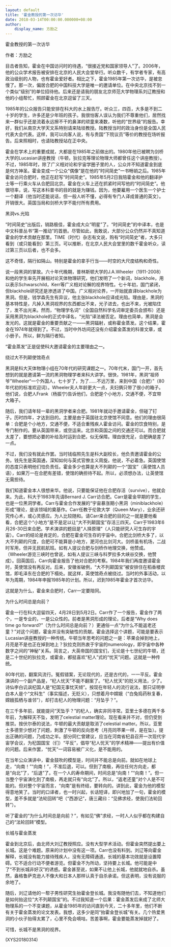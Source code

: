 ```yaml
---
layout: default
title: '霍金教授的第一次访华'
date: 2018-03-14T00:00:00.000000+08:00
author:
    display_name: 方励之
---
```


霍金教授的第一次访华

作者：方励之

目击者告知，霍金在中国访问时的待遇，“很接近党和国家领导人”了。2006年，他的公众学术报告被安排在北京的人民大会堂举行。听众数千，有学者专家，有高政治级别的人物，也有霍金爱好者。相比之下，霍金1985年第一次访华，是被怠慢了。那一次，偏居合肥的中国科技大学是唯一的邀请单位。在中央北京找不到一个类似“级别”的单位招待他。后来还是请我的朋友北京师范大学物理系刘辽教授和他的小组帮忙，照顾霍金在北京逗留了三天。

1985年的公众报告只能安排在科大的水上报告厅。听众三，四百，大多是不到二十岁的学生，许多还是少年班的孩子。我很怕客人误认为我们不尊重他们，居然找来一群似乎还是流着永远擦不干的鼻涕的顽童来凑数，听他的“世界级”的报告。幸好，我们从南京大学天文系特别请来陆埮教授。陆教授当时的政治身份是全国人民代表大会代表。这样，我可以向客人说，有与贵国“下院议员”等价的教授在场听报告。后来照相时，也请陆教授站在正中央。

霍金在学术上的重要成就，大都是在1985年之前做出的。1980年他已被聘为剑桥大学的Lucasian讲座教授（牛顿，狄拉克等理论物理大师都曾任这个讲座教授）。不过，1985年时，除了广义相对论和宇宙学圈子里的人，公众并不知道霍金到底是何方神圣。霍金变成一个公众“偶像”是在他的“时间简史”一书畅销之后。1985年霍金访问合肥时，他正在赶写“时间简史”。1985年5月2日我陪霍金和他的翻译护士等一行乘火车从合肥回北京。霍金在火车上还在抓紧时间写他的“时间简史”。他很坦率，说，写这本科普书的目的就是为赚钱。因为，他要雇用一个医生一个护士一个翻译（他当时还能说话，但一般人听不懂，必得有专门人译成普通的英文）。开销很大。英国当局和剑桥大学不能付所有费用。

黑洞vs.光陷

“时间简史”出版后，销路极佳，霍金成大众“明星”了。“时间简史”的中译本，也是中文科普丛书“第一推动”的首册。尽管如此，我敢说，大部分公众仍然并不真知道霍金的学术贡献在那里。TIME（时代）杂志有文说，购有“时间简史”者，大多只看到（或只能看到）第三页。可以推断，在北京人民大会堂里的数千霍金听众，读过第三页以后者，也不会多。

这不奇怪，隔行如隔山。特别是霍金的拿手行当——时空的大尺度结构和奇性。

说一段黑洞的掌故。六十年代晚期，普林斯顿大学的J.A.Wheeler（1911-2008）和他的学生率先开展相对论天体物理研究，他们发明了一个新词，blackhole，用以表示Schwarschild，Kerr等广义相对论解的视界特性。七十年初，国门紧闭，但blackhole研究还是渗透进了中国。广义相对论界，一开始就直译blackhole为黑洞。但是，钱学森先生有异议，他主张blackhole应译成光陷。理由是，黑洞的基本特性是，凡掉入黑洞视界的东西都出不来，光子进去，也出不来，光被陷住了，发不出光来。然而，“物理学名词”（全国自然科学名词审定委员会颁布）还是采用黑洞为blackhole的正式中译名，“光陷”译法被否定。理由也简单，黑洞是会发光的。这就是霍金的重要贡献之一——黑洞辐射，或称霍金蒸发。这个结果，霍金在1974年就得到了。不过，当时中外坊间还没有介绍霍金蒸发的科普文章，或小册子。所以，鲜为隔行者知。

“霍金蒸发”正是促使科大邀请霍金的主要理由之一。

绕过大不列颠使馆奇点

黑洞是科大天体物理小组在70年代的研究课题之一。70年代末，国门一开，首先想到的就是邀请第一流的黑洞物理学者来科大讲学。很快，1981年，黑洞“祖师爷”Wheeler“一个外国人，七十岁了，为了……不远万里，来到中国（合肥）”（80年代初的标准欢迎词）。Wheeler夫人年龄更大一点，夫妇俩只带了很小的箱子。他们说，合肥人Frank（杨振宁)告诉他们，合肥是个小地方，交通不便，不宜带大箱子。

随后，我们请年轻一辈的黑洞学者来合肥。1981年就动手邀请霍金，但碰了钉子。历时四年，才达到目的。主要是由于英国驻北京使馆不同意。他们的理由很简单：合肥是个小地方，交通不便，不适合重残疾人霍金访问。霍金的饮食特别，是专门制作的。要从英国带来，或空运来。北京和英国之间的交通还可以。而合肥就太差了，要想把必要的补给及时运到合肥，似无保障。理由很充足，合肥确是差了一点。

不过，我们没有就此作罢。当时钱临照先生是科大副校长，他负责邀请霍金的公务。钱先生是英国通，深知如何与英式官僚主义周旋。他说，不必着急。英国使馆的态度只表明他们怕负责任。霍金多少也算是大不列颠的一个“国宝”（英使馆人员语），如果万一在合肥有差错，使馆的确担待不起。所以，必须想办法，让英使馆无需担待。

我们知道霍金本人很想来华。他说，只要能保证他在合肥存活（survive），他就会来。为此，科大于1983年先请Bernard J. Carr访合肥。Carr是霍金早期的学生，也是一位黑洞学者。Carr与霍金合作发展的“宇宙暴涨期小黑洞（miniblackhole）形成”理论，是该领域的奠基作。Carr任教于伦敦大学（Queen Mary），业余还研究传心术，或心灵感应。为人比较随和。请Carr来合肥的目的之一就是要他看看，合肥这个“小地方”是不是足以让“大不列颠国宝”存活三四天。Carr于1983年6月26-30日来合肥。学术演讲的题目是“人择原理”（人只能研究人可生存的宇宙）。Carr的结论是肯定的，合肥在霍金可生存的宇宙中。合肥比剑桥大多了，以大不列颠的尺度，合肥可不能算是小地方，淝河也比剑河大。剑桥虽有机场，二战时军用，但并无民航航班。如有人提议合肥与剑桥作地理交换，他赞成。（Wheeler游览三峡时也曾说，如有人提议三峡与科罗拉多大峡谷交换，他赞成）。回英国后，Carr向霍金报告了他对合肥的考察。1984年我们再度邀请霍金时，英使馆没有再反对。后来，安徽省破例，“大不列颠国宝”被安排住在稻香楼宾馆，即毛泽东在合肥的下榻处。就这样，英使馆奇点被绕过。当时的外事活动，以年为周期，1984年申报1985年的计划。所以，迟到1985年霍金才首次访华。

这就是为什么，霍金来合肥时，Carr一定要陪同。

为什么时间总是向前？

霍金一行在科大逗留四天，4月28日到5月2日。Carr作了一个报告，霍金作了两个，一是专业的，一是公众性的。前者是黑洞形成的理论，后者是“Why does time go forward?”（为什么时间总是向前？）更通俗一点“为什么不能返老还童？”对这个问题，霍金并没有突破性的贡献。霍金选择这个讲题，可能是要表示Lucasian讲座教授的一种传统。牛顿当年思考的问题之一是：苹果会掉到地上，月亮是不是也正在掉到地上？狄拉克则热衷于宇宙的numerology，即宇宙中各种数字之间的“神秘”关系。简言之，大英帝国的国宝们，无论是十七世纪的牛顿，还是二十世纪的狄拉克，或霍金，都挺喜欢“杞人”式的“忧天”问题。这就是一种传统。

80年代初，翻案风流行。冤假错案，无论现代的，还是古代的，一一平反。霍金演讲的一个副产品是，“杞人忧天”不能不翻案了。“杞人忧天”的贬义用法，少了。诗仙李白讥讽杞国人是“杞国无事忧天倾”。按现在年轻人的流行说法，那只证明李白本人是个“文科生”（事实描述，无贬义），只想着月中嫦娥（“白兔捣药秋复春，嫦娥孤栖与谁邻”），却打击杞人的物理问题：“月坠乎？”。

在三千多年前，就能提问“天坠乎？”的杞人，确实非同寻常。亚里士多德在两千多年前，为解释天不坠，发明了celestial matter理论。现在看来并不对，但仍受到推崇。按伏尔泰的说法，牛顿的最大贡献是取消了celestial matter。所以，亚里士多德至少想对了问题，刺激了牛顿的反向思考（月亮同苹果一样，是在坠）。提出正确的问题，乃成功之半。部分同仁曾建议，应当在河南省杞县召开一次现代宇宙学会议，为杞国国宝（们）“平反”，倡导“杞人忧天”的学术精神——提出有价值的问题。后来作罢，“忧天”一词容易被广义化，是不能用的。

在当年公众演讲中，霍金鼓吹的模型是，时间并不能总是向前。就如在地球上走，“向南！”“向南！”，不准后退，可以。但到了南极，再往任何方向走，都是“向北”了，“后退”了。在一个人的寿命期间，时间总是“向南！”“向南！”。但一当整个宇宙演化到了南极，再走就只有“向北”了。所以，“返老还童”对个人是不可能的。但对整个宇宙而言，“向南”是有终结，要转向的。讲到此，霍金为他的模型得意地笑了。当时的口译者，也一时兴起，长话短译，即兴地加了一句，霍金的模型，差不多就是“法轮回转”吧（“西游记”，唐三藏曰：“见佛求经，使我们法轮回转”）。

听了霍金的“为什么时间总是向前？”，有如见“佛”求经，一时人人似乎都在构建自己的“法轮回转”模型。

长城与霍金蒸发

霍金到北京后，由北师大刘辽教授照应。没有大型学术活动。但霍金突然提出要上长城。这是个难题。原来的计划中没有这一项。Carr也没有料到。刘辽等向霍金解释，长城没有能力接待残疾人，没有无障碍通道。长城的基本功效就是设置障碍。它不适合行动不便者游览。但霍金不为所动，坚持要上长城。他可能是中了“不到长城非好汉”的诱惑。霍金甚至说，如果不让他上长城，他就就地自杀。虽然，盎格鲁萨克逊人不像大和日本人那样认真于自杀承诺。但这表明，没有说服的余地了。

随后，刘辽请他的一帮子男性研究生抬霍金登长城。我没有随他们去，不知道他们是如何抬这位“大不列颠国宝”的。不过我知道一个后果：霍金蒸发后来成了北师大物理系的一个不变课题，从霍金1985年的访问直到今天，二十多年里，他们不断有关于霍金蒸发的论文发表。我想，这多少是同“抬霍金登长城”有关。几个热爱黑洞的小伙子抬得太累了，心里不免会嘀咕，苦差事啊，霍金要能蒸发掉就好了。

可惜，长城不是黑洞的视界。

(XYS20180314)

